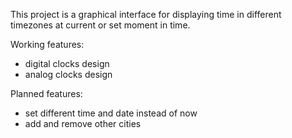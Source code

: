 This project is a graphical interface for displaying time in different timezones at current or set moment in time.  
  
Working features:  
- digital clocks design  
- analog clocks design  
  
Planned features:  
- set different time and date instead of now  
- add and remove other cities  
